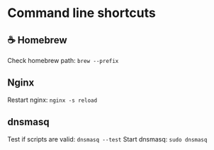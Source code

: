 # Command line shortcuts

## ☕️ Homebrew

Check homebrew path: `brew --prefix`


## Nginx

Restart nginx: `nginx -s reload`

## dnsmasq

Test if scripts are valid: `dnsmasq --test`
Start dnsmasq: `sudo dnsmasq`
